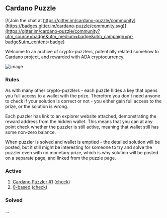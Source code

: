 ## Cardano Puzzle

[![Join the chat at https://gitter.im/cardano-puzzle/community](https://badges.gitter.im/cardano-puzzle/community.svg)](https://gitter.im/cardano-puzzle/community?utm_source=badge&utm_medium=badge&utm_campaign=pr-badge&utm_content=badge)

Welcome to an archive of crypto-puzzlers, potentially related somehow to [Cardano](https://cardanowiki.info) project, and rewarded with ADA cryptocurrency.

![image](https://user-images.githubusercontent.com/5585355/56516210-854a5980-6542-11e9-8c96-81fa6e35f09e.png)

### Rules

As with many other crypto-puzzlers - each puzzle hides a key that opens you full access to a wallet with the prize. Therefore you don't need anyone to check if your solution is correct or not - you either gain full access to the prize, or the solution is wrong.

Each puzzler has link to an explorer website attached, demonstrating the reward address from the hidden wallet. This means that you can at any point check whether the puzzler is still active, meaning that wallet still has some non-zero balance.

When puzzler is solved and wallet is emptied - the detailed solution will be posted, but it still might be interesting for someone to try and solve the puzzler even with no monetary prize, which is why solution will be posted on a separate page, and linked from the puzzle page.

### Active

1. [Cardano Puzzler #1](./0001) ([check](https://clio.one/tracker/address/Ae2tdPwUPEZGEAXH8tPVZU5fFxmFoYrqPwyvXpCCkPRgFF1LMoyYrFzC7uA))
2. [0-based](./0002_0-based) ([check](https://clio.one/tracker/address/Ae2tdPwUPEYzv7cAExen1kxYKMwufDawn87Pkb6Xo8E4P2pd3G28vjubVqr))

### Solved

...

